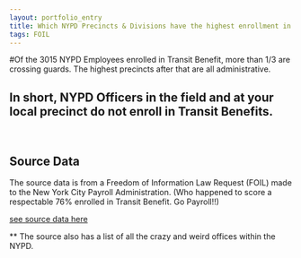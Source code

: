 ```yaml
---
layout: portfolio_entry
title: Which NYPD Precincts & Divisions have the highest enrollment in Transit Benefit
tags: FOIL
---
```


#Of the 3015 NYPD Employees enrolled in Transit Benefit, more than 1/3 are crossing guards. The highest precincts after that are all administrative.

## In short, NYPD Officers in the field and at your local precinct do not enroll in Transit Benefits. 
<br>

## Source Data

The source data is from a Freedom of Information Law Request (FOIL) made to the New York City Payroll Administration. (Who happened to score a respectable 76% enrolled in Transit Benefit. Go Payroll!!)

[see source data here](https://github.com/Bellspringsteen/other.nyc/blob/master/NYCGOV/Payroll/NYCPayrollTransitBennefitNYPDPrecinct/NYCPayrollTransitBennefitNYPDPrecinct_Data.csv)

** The source also has a list of all the crazy and weird offices within the NYPD. 